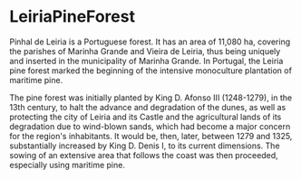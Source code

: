 # LeiriaPineForest

Pinhal de Leiria is a Portuguese forest. It has an area of 11,080 ha, covering the parishes of Marinha Grande and Vieira de Leiria, thus being uniquely and inserted in the municipality of Marinha Grande. In Portugal, the Leiria pine forest marked the beginning of the intensive monoculture plantation of maritime pine.

The pine forest was initially planted by King D. Afonso III (1248-1279), in the 13th century, to halt the advance and degradation of the dunes, as well as protecting the city of Leiria and its Castle and the agricultural lands of its degradation due to wind-blown sands, which had become a major concern for the region's inhabitants. It would be, then, later, between 1279 and 1325, substantially increased by King D. Denis I, to its current dimensions. The sowing of an extensive area that follows the coast was then proceeded, especially using maritime pine.
